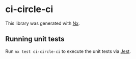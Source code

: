 # ci-circle-ci

This library was generated with [Nx](https://nx.dev).

## Running unit tests

Run `nx test ci-circle-ci` to execute the unit tests via [Jest](https://jestjs.io).
